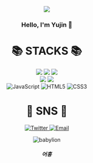 <p align='center'>
    <img src="https://capsule-render.vercel.app/api?type=waving&color=auto&height=300&section=header&text=yujin's%20github&fontSize=50&animation=fadeIn&fontAlignY=38&desc=welcome%20to%20my%20github%20!&descAlignY=51&descAlign=62"/>
</p>

<h3 align="center">Hello, I'm Yujin 👋</h3>


<div align=center><h1>📚 STACKS 📚</h1></div>

<div align=center> 
  <img src="https://img.shields.io/badge/java-007396?style=for-the-badge&logo=java&logoColor=white"> 
  <img src="https://img.shields.io/badge/c-00599C?style=for-the-badge&logo=#A8B9CC&logoColor=white">
  <img src="https://img.shields.io/badge/python-3776AB?style=for-the-badge&logo=python&logoColor=white"> 
  <br>
  <img src="https://img.shields.io/badge/django-092E20?style=for-the-badge&logo=django&logoColor=white">
  <img src="https://img.shields.io/badge/github-181717?style=for-the-badge&logo=github&logoColor=white">
  <br>
    <img src="https://img.shields.io/badge/-JavaScript-F7DF1E?style=for-the-badge&logo=javascript&logoColor=black" alt="JavaScript">
  <img src="https://img.shields.io/badge/-HTML5-E34F26?style=for-the-badge&logo=html5&logoColor=white" alt="HTML5">
  <img src="https://img.shields.io/badge/-CSS3-1572B6?style=for-the-badge&logo=css3&logoColor=white" alt="CSS3">

  <!-- 소셜 미디어 아이콘 -->

  <div align=center><h1>💬 SNS 💬</h1></div>
<p align="center">
  <a href="https://twitter.com/your-profile" target="_blank">
    <img src="https://img.shields.io/badge/-Twitter-1DA1F2?style=for-the-badge&logo=twitter&logoColor=white" alt="Twitter">
  </a>
  <a href="mailto:your-email@example.com">
    <img src="https://img.shields.io/badge/Email-D14836?style=for-the-badge&logo=gmail&logoColor=white" alt="Email">
  </a>
</p>


  ![babylion](https://github.com/user-attachments/assets/04c4baab-d6ff-4b6a-9223-7ffa9f70f93e)

<div align=center><h5>어흥</h5></div>

<!--
**KimYujin22/KimYujin22** is a ✨ _special_ ✨ repository because its `README.md` (this file) appears on your GitHub profile.

Here are some ideas to get you started:

- 🔭 I’m currently working on ...
- 🌱 I’m currently learning ...
- 👯 I’m looking to collaborate on ...
- 🤔 I’m looking for help with ...
- 💬 Ask me about ...
- 📫 How to reach me: ...
- 😄 Pronouns: ...
- ⚡ Fun fact: ...
-->
